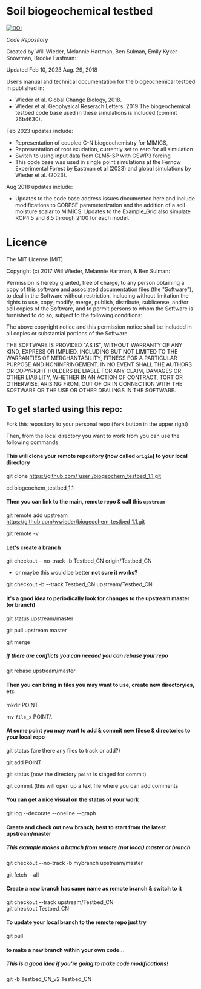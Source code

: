 # Soil biogeochemical testbed 
[![DOI](https://zenodo.org/badge/101092322.svg)](https://zenodo.org/badge/latestdoi/101092322)

_Code Repository_

Created by Will Wieder, Melannie Hartman, Ben Sulman, Emily Kyker-Snowman, Brooke Eastman: 

Updated 
Feb 10, 2023
Aug. 29, 2018

User’s manual and technical documentation for the biogeochemical testbed in published in:
- Wieder et al. Global Change Biology, 2018. 
- Wieder et al. Geophysical Reserach Letters, 2019
The biogeochemical testbed code base used in these simulations is included (commit 26b4630).

Feb 2023 updates include: 
- Representation of coupled C-N biogeochemistry for MIMICS, 
- Representation of root exudation, currently set to zero for all simulation
- Switch to using input data from CLM5-SP with GSWP3 forcing
- This code base was used in single point simulations at the Fernow Experimental Forest by Eastman et al (2023) and global simulations by Wieder et al. (2023).

Aug 2018 updates include: 
- Updates to the code base address issues documented here and include modifications to CORPSE parameterization and the addition of a soil moisture scalar to MIMICS. Updates to the Example_Grid also simulate RCP4.5 and 8.5 through 2100 for each model.


# Licence

The MIT License (MIT)

Copyright (c) 2017 Will Wieder, Melannie Hartman, & Ben Sulman:

Permission is hereby granted, free of charge, to any person obtaining a copy of this software and associated documentation files (the "Software"), to deal in the Software without restriction, including without limitation the rights to use, copy, modify, merge, publish, distribute, sublicense, and/or sell copies of the Software, and to permit persons to whom the Software is furnished to do so, subject to the following conditions:

The above copyright notice and this permission notice shall be included in all copies or substantial portions of the Software.

THE SOFTWARE IS PROVIDED "AS IS", WITHOUT WARRANTY OF ANY KIND, EXPRESS OR IMPLIED, INCLUDING BUT NOT LIMITED TO THE WARRANTIES OF MERCHANTABILITY, FITNESS FOR A PARTICULAR PURPOSE AND NONINFRINGEMENT. IN NO EVENT SHALL THE AUTHORS OR COPYRIGHT HOLDERS BE LIABLE FOR ANY CLAIM, DAMAGES OR OTHER LIABILITY, WHETHER IN AN ACTION OF CONTRACT, TORT OR OTHERWISE, ARISING FROM, OUT OF OR IN CONNECTION WITH THE SOFTWARE OR THE USE OR OTHER DEALINGS IN THE SOFTWARE.


## To get started using this repo:
Fork this repository to your personal repo (`fork` button in the upper right)

Then, from the local directory you want to work from you can use the following commands

#### This will clone your remote repository (now called `origin`) to your local directory
git clone https://github.com/`user`/biogeochem_testbed_1.1.git

cd biogeochem_testbed_1.1

#### Then you can link to the main, remote repo & call this `upstream`
git remote add upstream https://github.com/wwieder/biogeochem_testbed_1.1.git

git remote -v

#### Let's create a branch  
git checkout --no-track -b Testbed_CN origin/Testbed_CN

  - or maybe this would be better **not sure it works?**

git checkout -b --track Testbed_CN upstream/Testbed_CN

#### It's a good idea to periodically look for changes to the upstream master (or branch)
git status upstream/master

git pull upstream master

git merge

##### If there are conflicts you can needed you can rebase your repo 
git rebase upstream/master

#### Then you can bring in files you may want to use, create new directoryies, etc
mkdir POINT

mv `file_x` POINT/.

#### At some point you may want to add & commit new filese & directories to your local repo
git status   (are there any files to track or add?)

git add POINT 

git status    (now the directory `point` is staged for commit)

git commit    (this will open up a text file where you can add comments

#### You can get a nice visual on the status of your work
git log --decorate --oneline --graph

#### Create and check out new branch, best to start from the latest upstream/master
##### This example makes a branch from remote (not local) master _or_ branch
git checkout --no-track -b mybranch upstream/master

git fetch --all

#### Create a new branch has same name as remote branch & switch to it
git checkout --track upstream/Testbed_CN   
git checkout Testbed_CN

#### To update your local branch to the remote repo just try
git pull

#### to make a new branch within your own code...
##### This is a good idea if you're going to make code modifications!
git -b Testbed_CN_v2 Testbed_CN





